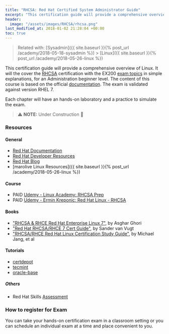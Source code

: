 ```yaml
---
title: "RHCSA: Red Hat Certified System Administrator Guide"
excerpt: "This certification guide will provide a comprehensive overview of Red Hat Enterprise Linux, RHEL 7, covering the EX200 exam topics."
header:
  image: "/assets/images/RHCSA/rhcsa.png"
last_modified_at: 2018-01-02 21:28:04 +00:00
toc: true
---
```


> Related with: [Sysadmin]({{ site.baseurl }}{% post_url /academy/2018-05-18-sysadmin %}) > [Linux]({{ site.baseurl }}{% post_url /academy/2018-05-26-linux %})

This certification guide will provide a comprehensive overview of Linux. It will the cover the [RHCSA](https://www.redhat.com/en/services/certification/rhcsa) certification with the EX200 [exam topics](https://www.redhat.com/en/services/training/ex200-red-hat-certified-system-administrator-rhcsa-exam) in simple explanations, for an Administration beginner level. The content of this course is based on the official [documentation](https://access.redhat.com/documentation/en-us/red_hat_enterprise_linux/7/). The exam is validated against version RHEL 7.

Each chapter will have an hands-on laboratory and a practice to simulate the exam.

> :warning: **NOTE:**  Under Construction :construction:

### Resources

#### General
* [Red Hat Documentation](https://access.redhat.com/documentation/en-us/red_hat_enterprise_linux)
* [Red Hat Developer Resources](https://developers.redhat.com/topics/linux/)
* [Red Hat Blog](https://rhelblog.redhat.com/)
* [marolive Linux Resources]({{ site.baseurl }}{% post_url /academy/2018-05-26-linux %})

#### Course
* PAID [Udemy - Linux Academy: RHCSA Prep](https://www.udemy.com/linux-academy-red-hat-certified-systems-administrator-prep/)
* PAID [Udemy - Ermin Kreponic: Red Hat Linux - RHCSA](https://www.udemy.com/red-hat-linux-centos-rhcsa/)

#### Books
* ["RHCSA & RHCE Red Hat Enterprise Linux 7"](https://www.amazon.com/dp/1495148203), by Asghar Ghori
* ["Red Hat RHCSA/RHCE 7 Cert Guide"](https://www.amazon.com/dp/0789754053), by Sander van Vugt
* ["RHCSA/RHCE Red Hat Linux Certification Study Guide"](https://www.amazon.com/dp/0071841962), by Michael Jang, et al

#### Tutorials
* [certdepot](https://www.certdepot.net/rhel7-rhcsa-exam-objectives/)
* [tecmint](https://www.tecmint.com/rhcsa-exam-reviewing-essential-commands-system-documentation/)
* [oracle-base](https://oracle-base.com/articles/linux/rhcsa-and-rhce-6)

##### Others
* Red Hat Skills [Assessment](https://www.redhat.com/rhtapps/assessment/)

### How to register for Exam
You can take your hands-on certification exam in a classroom setting or you can schedule an individual exam at a time and place convenient to you.
